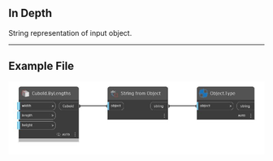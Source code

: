 ## In Depth
String representation of input object.
___
## Example File

![String from Object](./CoreNodeModels.FromObject_img.jpg)

